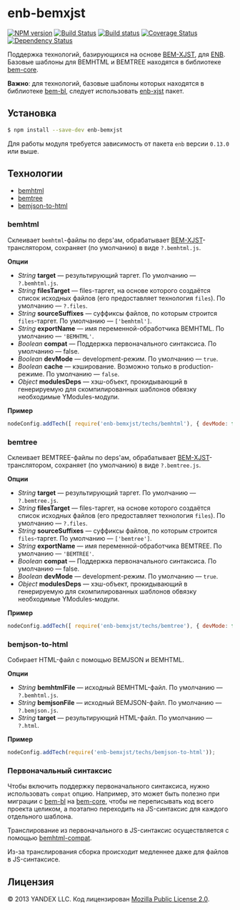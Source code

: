 enb-bemxjst
===========

[![NPM version](https://img.shields.io/npm/v/enb-bemxjst.svg?style=flat)](https://www.npmjs.org/package/enb-bemxjst) [![Build Status](https://img.shields.io/travis/enb-bem/enb-bemxjst/master.svg?style=flat&label=tests)](https://travis-ci.org/enb-bem/enb-bemxjst) [![Build status](https://img.shields.io/appveyor/ci/blond/enb-bemxjst.svg?style=flat&label=windows)](https://ci.appveyor.com/project/blond/enb-bemxjst) [![Coverage Status](https://img.shields.io/coveralls/enb-bem/enb-bemxjst.svg?style=flat)](https://coveralls.io/r/enb-bem/enb-bemxjst?branch=master) [![Dependency Status](https://img.shields.io/david/enb-bem/enb-bemxjst.svg?style=flat)](https://david-dm.org/enb-bem/enb-bemxjst)

Поддержка технологий, базирующихся на основе [BEM-XJST](https://ru.bem.info/tools/templating-engines/bemxjst/), для [ENB](https://github.com/enb-make/enb.git).
Базовые шаблоны для BEMHTML и BEMTREE находятся в библиотеке [bem-core](https://ru.bem.info/libs/bem-core/v2.3.0/).

**Важно**: для технологий, базовые шаблоны которых находятся в библиотеке [bem-bl](https://ru.bem.info/libs/bem-bl/), следует использовать [enb-xjst](https://github.com/enb-bem/enb-xjst) пакет.

Установка
---------
```sh
$ npm install --save-dev enb-bemxjst
```

Для работы модуля требуется зависимость от пакета `enb` версии `0.13.0` или выше.

Технологии
----------

* [bemhtml](#bemhtml)
* [bemtree](#bemtree)
* [bemjson-to-html](#bemjson-to-html)

### bemhtml

Склеивает `bemhtml`-файлы по deps'ам, обрабатывает [BEM-XJST](https://ru.bem.info/tools/templating-engines/bemxjst/)-транслятором, сохраняет (по умолчанию) в виде `?.bemhtml.js`.

**Опции**

* *String* **target** — результирующий таргет. По умолчанию — `?.bemhtml.js`.
* *String* **filesTarget** — files-таргет, на основе которого создаётся список исходных файлов (его предоставляет технология `files`). По умолчанию — `?.files`.
* *String* **sourceSuffixes** — суффиксы файлов, по которым строится `files`-таргет. По умолчанию — `['bemhtml']`.
* *String* **exportName** — имя переменной-обработчика BEMHTML. По умолчанию — `'BEMHTML'`.
* *Boolean* **compat** — Поддержка первоначального синтаксиса. По умолчанию — false.
* *Boolean* **devMode** — development-режим. По умолчанию — `true`.
* *Boolean* **cache** — кэширование. Возможно только в production-режиме. По умолчанию — `false`.
* *Object* **modulesDeps** — хэш-объект, прокидывающий в генерируемую для скомпилированных шаблонов обвязку необходимые YModules-модули.

**Пример**

```javascript
nodeConfig.addTech([ require('enb-bemxjst/techs/bemhtml'), { devMode: false } ]);
```

### bemtree

Склеивает BEMTREE-файлы по deps'ам, обрабатывает [BEM-XJST](https://ru.bem.info/tools/templating-engines/bemxjst/)-транслятором, сохраняет (по умолчанию) в виде `?.bemtree.js`.

**Опции**

* *String* **target** — результирующий таргет. По умолчанию — `?.bemtree.js`.
* *String* **filesTarget** — files-таргет, на основе которого создаётся список исходных файлов (его предоставляет технология `files`). По умолчанию — `?.files`.
* *String* **sourceSuffixes** — суффиксы файлов, по которым строится `files`-таргет. По умолчанию — `['bemtree']`.
* *String* **exportName** — имя переменной-обработчика BEMTREE. По умолчанию — `'BEMTREE'`.
* *Boolean* **compat** — Поддержка первоначального синтаксиса. По умолчанию — false.
* *Boolean* **devMode** — development-режим. По умолчанию — `true`.
* *Object* **modulesDeps** — хэш-объект, прокидывающий в генерируемую для скомпилированных шаблонов обвязку необходимые YModules-модули.

**Пример**

```javascript
nodeConfig.addTech([ require('enb-bemxjst/techs/bemtree'), { devMode: false } ]);
```

### bemjson-to-html

Собирает HTML-файл с помощью BEMJSON и BEMHTML.

**Опции**

* *String* **bemhtmlFile** — исходный BEMHTML-файл. По умолчанию — `?.bemhtml.js`.
* *String* **bemjsonFile** — исходный BEMJSON-файл. По умолчанию — `?.bemjson.js`.
* *String* **target** — результирующий HTML-файл. По умолчанию — `?.html`.

**Пример**

```javascript
nodeConfig.addTech(require('enb-bemxjst/techs/bemjson-to-html'));
```

### Первоначальный синтаксис

Чтобы включить поддержку первоначального синтаксиса, нужно использовать `compat` опцию. Например, это может быть полезно при миграции c [bem-bl](https://github.com/bem/bem-bl.git) на [bem-core](https://github.com/bem/bem-core), чтобы не переписывать код всего проекта целиком, а поэтапно переходить на JS-синтаксис для каждого отдельного шаблона.

Транслирование из первоначального в JS-синтаксис осуществляется с помощью [bemhtml-compat](https://github.com/bem/bemhtml-compat).

Из-за транслирования сборка происходит медленнее даже для файлов в JS-синтаксисе.

Лицензия
--------

© 2013 YANDEX LLC. Код лицензирован [Mozilla Public License 2.0](LICENSE.txt).
